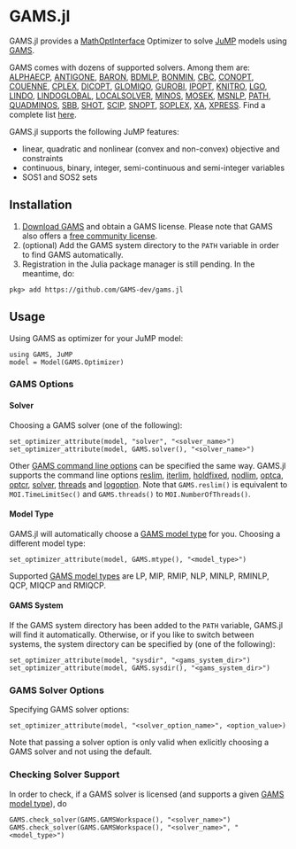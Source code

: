 
# GAMS.jl

GAMS.jl provides a
[MathOptInterface](https://github.com/JuliaOpt/MathOptInterface.jl) Optimizer to
solve [JuMP](https://github.com/JuliaOpt/JuMP.jl) models using
[GAMS](https://www.gams.com/).

GAMS comes with dozens of supported solvers. Among them are:
[ALPHAECP](https://www.gams.com/latest/docs/S_ALPHAECP.html),
[ANTIGONE](https://www.gams.com/latest/docs/S_ANTIGONE.html),
[BARON](https://www.gams.com/latest/docs/S_BARON.html),
[BDMLP](https://www.gams.com/latest/docs/S_BDMLP.html),
[BONMIN](https://www.gams.com/latest/docs/S_BONMIN.html),
[CBC](https://www.gams.com/latest/docs/S_CBC.html),
[CONOPT](https://www.gams.com/latest/docs/S_CONOPT.html),
[COUENNE](https://www.gams.com/latest/docs/S_COUENNE.html),
[CPLEX](https://www.gams.com/latest/docs/S_CPLEX.html),
[DICOPT](https://www.gams.com/latest/docs/S_DICOPT.html),
[GLOMIQO](https://www.gams.com/latest/docs/S_GLOMIQO.html),
[GUROBI](https://www.gams.com/latest/docs/S_GUROBI.html),
[IPOPT](https://www.gams.com/latest/docs/S_IPOPT.html),
[KNITRO](https://www.gams.com/latest/docs/S_KNITRO.html),
[LGO](https://www.gams.com/latest/docs/S_LGO.html),
[LINDO](https://www.gams.com/latest/docs/S_LINDO.html),
[LINDOGLOBAL](https://www.gams.com/latest/docs/S_LINDO.html),
[LOCALSOLVER](https://www.gams.com/latest/docs/S_LOCALSOLVER.html),
[MINOS](https://www.gams.com/latest/docs/S_MINOS.html),
[MOSEK](https://www.gams.com/latest/docs/S_MOSEK.html),
[MSNLP](https://www.gams.com/latest/docs/S_MSNLP.html),
[PATH](https://www.gams.com/latest/docs/S_PATH.html),
[QUADMINOS](https://www.gams.com/latest/docs/S_MINOS.html),
[SBB](https://www.gams.com/latest/docs/S_SBB.html),
[SHOT](https://www.gams.com/latest/docs/S_SHOT.html),
[SCIP](https://www.gams.com/latest/docs/S_SCIP.html),
[SNOPT](https://www.gams.com/latest/docs/S_SNOPT.html),
[SOPLEX](https://www.gams.com/latest/docs/S_SOPLEX.html),
[XA](https://www.gams.com/latest/docs/S_XA.html),
[XPRESS](https://www.gams.com/latest/docs/S_XPRESS.html).
Find a complete list [here](https://www.gams.com/latest/docs/S_MAIN.html).

GAMS.jl supports the following JuMP features:
- linear, quadratic and nonlinear (convex and non-convex) objective and constraints
- continuous, binary, integer, semi-continuous and semi-integer variables
- SOS1 and SOS2 sets


## Installation

1. [Download GAMS](https://www.gams.com/download/) and obtain a
GAMS license. Please note that GAMS also offers a [free community
license](https://www.gams.com/latest/docs/UG_License.html#GAMS_Community_Licenses).
2. (optional) Add the GAMS system directory to the `PATH` variable in order to
find GAMS automatically.
3. Registration in the Julia package manager is still pending. In the meantime, do:
```
pkg> add https://github.com/GAMS-dev/gams.jl
```

## Usage

Using GAMS as optimizer for your JuMP model:
```
using GAMS, JuMP
model = Model(GAMS.Optimizer)
```

### GAMS Options

#### Solver

Choosing a GAMS solver (one of the following):
```
set_optimizer_attribute(model, "solver", "<solver_name>")
set_optimizer_attribute(model, GAMS.solver(), "<solver_name>")
```
Other [GAMS command line options](https://www.gams.com/latest/docs/UG_GamsCall.html#UG_GamsCall_ListOfCommandLineParameters) can be specified the same way. GAMS.jl
supports the command line options
[reslim](https://www.gams.com/latest/docs/UG_GamsCall.html#GAMSAOreslim),
[iterlim](https://www.gams.com/latest/docs/UG_GamsCall.html#GAMSAOiterlim),
[holdfixed](https://www.gams.com/latest/docs/UG_GamsCall.html#GAMSAOholdfixed),
[nodlim](https://www.gams.com/latest/docs/UG_GamsCall.html#GAMSAOnodlim),
[optca](https://www.gams.com/latest/docs/UG_GamsCall.html#GAMSAOoptca),
[optcr](https://www.gams.com/latest/docs/UG_GamsCall.html#GAMSAOoptcr),
[solver](https://www.gams.com/latest/docs/UG_GamsCall.html#GAMSAOsolver),
[threads](https://www.gams.com/latest/docs/UG_GamsCall.html#GAMSAOthreads) and
[logoption](https://www.gams.com/latest/docs/UG_GamsCall.html#GAMSAOlogoption).
Note that `GAMS.reslim()` is equivalent to `MOI.TimeLimitSec()` and
`GAMS.threads()` to `MOI.NumberOfThreads()`.

#### Model Type

GAMS.jl will automatically choose a [GAMS model
type](https://www.gams.com/latest/docs/UG_ModelSolve.html#UG_ModelSolve_ModelClassificationOfModels)
for you. Choosing a different model type:
```
set_optimizer_attribute(model, GAMS.mtype(), "<model_type>")
```
Supported [GAMS model
types](https://www.gams.com/latest/docs/UG_ModelSolve.html#UG_ModelSolve_ModelClassificationOfModels)
are LP, MIP, RMIP, NLP, MINLP, RMINLP, QCP, MIQCP and RMIQCP.

#### GAMS System

If the GAMS system directory has been added to the `PATH` variable, GAMS.jl will find
it automatically. Otherwise, or if you like to switch between systems, the
system directory can be specified by (one of the following):
```
set_optimizer_attribute(model, "sysdir", "<gams_system_dir>")
set_optimizer_attribute(model, GAMS.sysdir(), "<gams_system_dir>")
```

### GAMS Solver Options

Specifying GAMS solver options:
```
set_optimizer_attribute(model, "<solver_option_name>", <option_value>)
```
Note that passing a solver option is only valid when exlicitly choosing a GAMS
solver and not using the default.

### Checking Solver Support

In order to check, if a GAMS solver is licensed (and supports a given [GAMS
model
type](https://www.gams.com/latest/docs/UG_ModelSolve.html#UG_ModelSolve_ModelClassificationOfModels)),
do
```
GAMS.check_solver(GAMS.GAMSWorkspace(), "<solver_name>")
GAMS.check_solver(GAMS.GAMSWorkspace(), "<solver_name>", "<model_type>")
```
